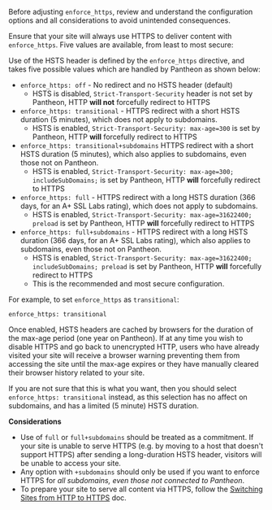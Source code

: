 <Alert title="Note" type="info">

Before adjusting `enforce_https`, review and understand the configuration options and all considerations to avoid unintended consequences.

</Alert>

Ensure that your site will always use HTTPS to deliver content with `enforce_https`. Five values are available, from least to most secure:

Use of the HSTS header is defined by the `enforce_https` directive, and takes five possible values which are handled by Pantheon as shown below:

- `enforce_https: off` - No redirect and no HSTS header (default)
   - HSTS is disabled, `Strict-Transport-Security` header is not set by Pantheon, HTTP **will not** forcefully redirect to HTTPS
- `enforce_https: transitional` - HTTPS redirect with a short HSTS duration (5 minutes), which does not apply to subdomains.
   - HSTS is enabled, `Strict-Transport-Security: max-age=300` is set by Pantheon, HTTP **will** forcefully redirect to HTTPS
- `enforce_https: transitional+subdomains` HTTPS redirect with a short HSTS duration (5 minutes), which also applies to subdomains, even those not on Pantheon.
   - HSTS is enabled, `Strict-Transport-Security: max-age=300; includeSubDomains;` is set by Pantheon, HTTP **will** forcefully redirect to HTTPS
- `enforce_https: full` - HTTPS redirect with a long HSTS duration (366 days, for an A+ SSL Labs rating), which does not apply to subdomains.
   - HSTS is enabled, `Strict-Transport-Security: max-age=31622400; preload` is set by Pantheon, HTTP **will** forcefully redirect to HTTPS
- `enforce_https: full+subdomains` - HTTPS redirect with a long HSTS duration (366 days, for an A+ SSL Labs rating), which also applies to subdomains, even those not on Pantheon.
   - HSTS is enabled, `Strict-Transport-Security: max-age=31622400; includeSubDomains; preload` is set by Pantheon, HTTP **will** forcefully redirect to HTTPS
   - This is the recommended and most secure configuration.

For example, to set `enforce_https` as `transitional`:

```
enforce_https: transitional
```

<Alert title="Warning" type="danger">

Once enabled, HSTS headers are cached by browsers for the duration of the max-age period (one year on Pantheon). If at any time you wish to disable HTTPS and go back to unencrypted HTTP, users who have already visited your site will receive a browser warning preventing them from accessing the site until the max-age expires or they have manually cleared their browser history related to your site.

If you are not sure that this is what you want, then you should select `enforce_https: transitional` instead, as this selection has no affect on subdomains, and has a limited (5 minute) HSTS duration.

</Alert>

**Considerations**
- Use of `full` or `full+subdomains` should be treated as a commitment. If your site is unable to serve HTTPS (e.g. by moving to a host that doesn't support HTTPS) after sending a long-duration HSTS header, visitors will be unable to access your site.
- Any option with `+subdomains` should only be used if you want to enforce HTTPS for *all subdomains, even those not connected to Pantheon*.
- To prepare your site to serve all content via HTTPS, follow the [Switching Sites from HTTP to HTTPS](/http-to-https/) doc.
